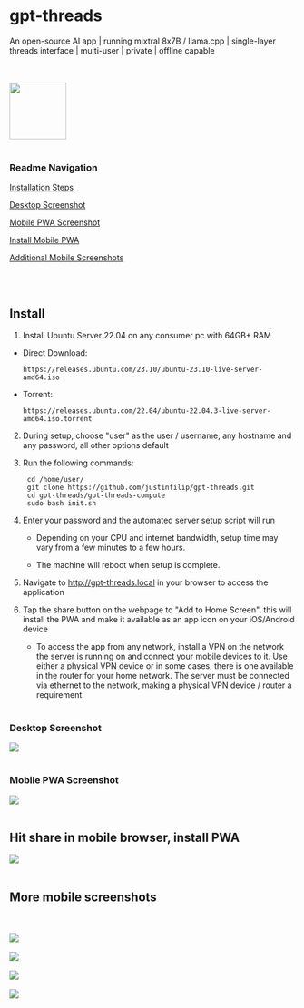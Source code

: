 # gpt-threads

<div style="display: inline-block; vertical-align: top;">An open-source AI app | running mixtral 8x7B / llama.cpp | single-layer threads interface | multi-user | private | offline capable</div>

</br></br>
<img style="display: inline-block; width: 100px;" src="media/logo.png">
</br></br>

### Readme Navigation
<a href="https://github.com/justinfilip/gpt-threads?tab=readme-ov-file#install">Installation Steps</a>

<a href="https://github.com/justinfilip/gpt-threads?tab=readme-ov-file#desktop-screenshot">Desktop Screenshot</a>

<a href="https://github.com/justinfilip/gpt-threads?tab=readme-ov-file#mobile-pwa-screenshot">Mobile PWA Screenshot</a>

<a href="https://github.com/justinfilip/gpt-threads?tab=readme-ov-file#hit-share-in-mobile-browser-install-pwa">Install Mobile PWA</a>

<a href="https://github.com/justinfilip/gpt-threads?tab=readme-ov-file#more-mobile-screenshots">Additional Mobile Screenshots</a>

</br></br>

## Install

1) Install Ubuntu Server 22.04 on any consumer pc with 64GB+ RAM

 - Direct Download:

       https://releases.ubuntu.com/23.10/ubuntu-23.10-live-server-amd64.iso
    
 - Torrent:

       https://releases.ubuntu.com/22.04/ubuntu-22.04.3-live-server-amd64.iso.torrent

2) During setup, choose "user" as the user / username, any hostname and any password, all other options default

3) Run the following commands:

        cd /home/user/
        git clone https://github.com/justinfilip/gpt-threads.git
        cd gpt-threads/gpt-threads-compute
        sudo bash init.sh

4) Enter your password and the automated server setup script will run

    - Depending on your CPU and internet bandwidth, setup time may vary from a few minutes to a few hours.

    - The machine will reboot when setup is complete.

5) Navigate to http://gpt-threads.local in your browser to access the application

6) Tap the share button on the webpage to "Add to Home Screen", this will install the PWA and make it available as an app icon on your iOS/Android device

    - To access the app from any network, install a VPN on the network the server is running on and connect your mobile devices to it. Use either a physical VPN device or in some cases, there is one available in the router for your home network. The server must be connected via ethernet to the network, making a physical VPN device / router a requirement.
</br></br>

### Desktop Screenshot

<img src="media/desktop.png">
</br></br>

### Mobile PWA Screenshot

<img src="media/mobile_3.jpeg">
</br></br>

## Hit share in mobile browser, install PWA

<img src="media/mobile_5.jpeg">
</br></br>

## More mobile screenshots
</br></br>
<img src="media/mobile_1.jpeg">
</br></br>
<img src="media/mobile_2.jpeg">
</br></br>
<img src="media/mobile_3.jpeg">
</br></br>
<img src="media/mobile_4.jpeg">